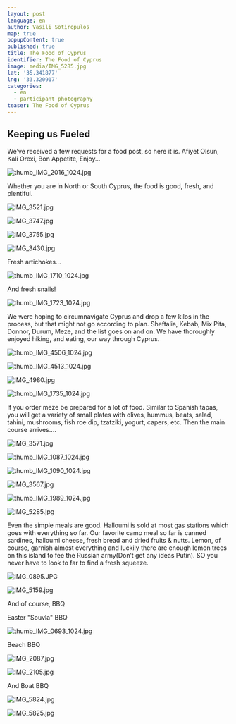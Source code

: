 ```yaml
---
layout: post
language: en
author: Vasili Sotiropulos
map: true
popupContent: true
published: true
title: The Food of Cyprus
identifier: The Food of Cyprus
image: media/IMG_5285.jpg
lat: '35.341877'
lng: '33.320917'
categories:
  - en
  - participant photography
teaser: The Food of Cyprus
---
```

## Keeping us Fueled

We’ve received a few requests for a food post, so here it is. Afiyet Olsun, Kali Orexi, Bon Appetite, Enjoy…

![thumb_IMG_2016_1024.jpg]({{site.baseurl}}/media/thumb_IMG_2016_1024.jpg)

Whether you are in North or South Cyprus, the food is good, fresh, and plentiful. 

![IMG_3521.jpg]({{site.baseurl}}/media/IMG_3521.jpg)

![IMG_3747.jpg]({{site.baseurl}}/media/IMG_3747.jpg)

![IMG_3755.jpg]({{site.baseurl}}/media/IMG_3755.jpg)

![IMG_3430.jpg]({{site.baseurl}}/media/IMG_3430.jpg)

Fresh artichokes...

![thumb_IMG_1710_1024.jpg]({{site.baseurl}}/media/thumb_IMG_1710_1024.jpg)

And fresh snails!

![thumb_IMG_1723_1024.jpg]({{site.baseurl}}/media/thumb_IMG_1723_1024.jpg)

We were hoping to circumnavigate Cyprus and drop a few kilos in the process, but that might not go according to plan. Sheftalia, Kebab, Mix Pita, Donnor, Durum, Meze, and the list goes on and on. We have thoroughly
enjoyed hiking, and eating, our way through Cyprus. 

![thumb_IMG_4506_1024.jpg]({{site.baseurl}}/media/thumb_IMG_4506_1024.jpg)

![thumb_IMG_4513_1024.jpg]({{site.baseurl}}/media/thumb_IMG_4513_1024.jpg)

![IMG_4980.jpg]({{site.baseurl}}/media/IMG_4980.jpg)

![thumb_IMG_1735_1024.jpg]({{site.baseurl}}/media/thumb_IMG_1735_1024.jpg)

If you order meze be prepared for a lot of food. Similar to Spanish tapas, you will get a variety of small plates with olives, hummus, beats, salad, tahini, mushrooms, fish roe dip, tzatziki, yogurt, capers, etc. Then the main course arrives….

![IMG_3571.jpg]({{site.baseurl}}/media/IMG_3571.jpg)

![thumb_IMG_1087_1024.jpg]({{site.baseurl}}/media/thumb_IMG_1087_1024.jpg)

![thumb_IMG_1090_1024.jpg]({{site.baseurl}}/media/thumb_IMG_1090_1024.jpg)

![IMG_3567.jpg]({{site.baseurl}}/media/IMG_3567.jpg)

![thumb_IMG_1989_1024.jpg]({{site.baseurl}}/media/thumb_IMG_1989_1024.jpg)

![IMG_5285.jpg]({{site.baseurl}}/media/IMG_5285.jpg)

Even the simple meals are good. Halloumi is sold at most gas stations which goes with everything so far. Our favorite camp meal so far is canned sardines, halloumi cheese, fresh bread and dried fruits & nutts. Lemon, of course, garnish almost everything and luckily there are enough lemon trees on this island to fee the Russian army(Don’t get any ideas Putin). SO you never have to look to far to find a fresh squeeze. 

![IMG_0895.JPG]({{site.baseurl}}/media/IMG_0895.JPG)

![IMG_5159.jpg]({{site.baseurl}}/media/IMG_5159.jpg)

And of course, BBQ

Easter "Souvla" BBQ

![thumb_IMG_0693_1024.jpg]({{site.baseurl}}/media/thumb_IMG_0693_1024.jpg)

Beach BBQ

![IMG_2087.jpg]({{site.baseurl}}/media/IMG_2087.jpg)

![IMG_2105.jpg]({{site.baseurl}}/media/IMG_2105.jpg)

And Boat BBQ

![IMG_5824.jpg]({{site.baseurl}}/media/IMG_5824.jpg)

![IMG_5825.jpg]({{site.baseurl}}/media/IMG_5825.jpg)
